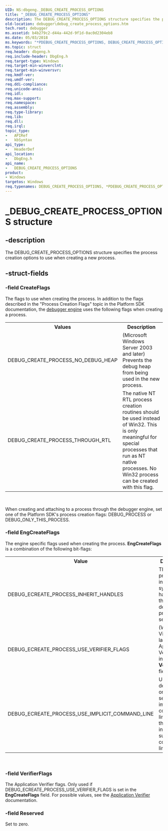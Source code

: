 ```yaml
---
UID: NS:dbgeng._DEBUG_CREATE_PROCESS_OPTIONS
title: "_DEBUG_CREATE_PROCESS_OPTIONS"
description: The DEBUG_CREATE_PROCESS_OPTIONS structure specifies the process creation options to use when creating a new process.
old-location: debugger\debug_create_process_options.htm
tech.root: debugger
ms.assetid: b4b279c2-d44a-442d-9f1d-0ac0d2304eb8
ms.date: 05/03/2018
ms.keywords: "*PDEBUG_CREATE_PROCESS_OPTIONS, DEBUG_CREATE_PROCESS_OPTIONS, DEBUG_CREATE_PROCESS_OPTIONS structure [Windows Debugging], PDEBUG_CREATE_PROCESS_OPTIONS, PDEBUG_CREATE_PROCESS_OPTIONS structure pointer [Windows Debugging], Structures_2dc7014a-a1c3-4d31-b754-834f5d06c482.xml, _DEBUG_CREATE_PROCESS_OPTIONS, dbgeng/DEBUG_CREATE_PROCESS_OPTIONS, dbgeng/PDEBUG_CREATE_PROCESS_OPTIONS, debugger.debug_create_process_options"
ms.topic: struct
req.header: dbgeng.h
req.include-header: DbgEng.h
req.target-type: Windows
req.target-min-winverclnt: 
req.target-min-winversvr: 
req.kmdf-ver: 
req.umdf-ver: 
req.ddi-compliance: 
req.unicode-ansi: 
req.idl: 
req.max-support: 
req.namespace: 
req.assembly: 
req.type-library: 
req.lib: 
req.dll: 
req.irql: 
topic_type:
-	APIRef
-	kbSyntax
api_type:
-	HeaderDef
api_location:
-	DbgEng.h
api_name:
-	DEBUG_CREATE_PROCESS_OPTIONS
product:
- Windows
targetos: Windows
req.typenames: DEBUG_CREATE_PROCESS_OPTIONS, *PDEBUG_CREATE_PROCESS_OPTIONS
---
```


# _DEBUG_CREATE_PROCESS_OPTIONS structure


## -description


The DEBUG_CREATE_PROCESS_OPTIONS structure specifies the process creation options to use when creating a new process.


## -struct-fields




### -field CreateFlags

The flags to use when creating the process.   In addition to the flags described in the "Process Creation Flags" topic in the Platform SDK documentation, the <a href="https://msdn.microsoft.com/fa52a1f0-9397-48a5-acbd-ce5347c0baef">debugger engine</a> uses the following flags when creating a process.

<table>
<tr>
<th>Values</th>
<th>Description</th>
</tr>
<tr>
<td>
DEBUG_CREATE_PROCESS_NO_DEBUG_HEAP

</td>
<td>
(Microsoft Windows Server 2003 and later)  Prevents the debug heap from being used in the new process.

</td>
</tr>
<tr>
<td>
DEBUG_CREATE_PROCESS_THROUGH_RTL

</td>
<td>
The native NT RTL process creation routines should be used instead of Win32.  This is only meaningful for special processes that run as NT native processes. No Win32 process can be created with this flag.

</td>
</tr>
</table>
 

When creating and attaching to a process through the debugger engine, set one of the Platform SDK's process creation flags: DEBUG_PROCESS or DEBUG_ONLY_THIS_PROCESS.


### -field EngCreateFlags

The engine specific flags used when creating the process.  <b>EngCreateFlags</b> is a combination of the following bit-flags:

<table>
<tr>
<th>Value</th>
<th>Description</th>
</tr>
<tr>
<td>
DEBUG_ECREATE_PROCESS_INHERIT_HANDLES

</td>
<td>
The new process will inherit system handles from the debugger or process server.

</td>
</tr>
<tr>
<td>
DEBUG_ECREATE_PROCESS_USE_VERIFIER_FLAGS

</td>
<td>
(Windows Vista and later)  Use Application Verifier flags in the <b>VerifierFlags</b> field.

</td>
</tr>
<tr>
<td>
DEBUG_ECREATE_PROCESS_USE_IMPLICIT_COMMAND_LINE

</td>
<td>
Use the debugger's or process server's implicit command line to start the process instead of a supplied command line.

</td>
</tr>
</table>
 


### -field VerifierFlags

The Application Verifier flags.  Only used if DEBUG_ECREATE_PROCESS_USE_VERIFIER_FLAGS is set in the <b>EngCreateFlags</b> field.  For possible values, see the <a href="https://msdn.microsoft.com/d3040254-aa9b-4aae-b850-966078df7988">Application Verifier</a> documentation. 


### -field Reserved

Set to zero.

